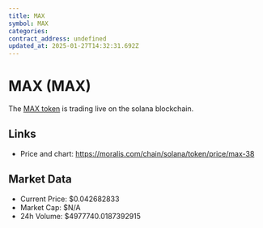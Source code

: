 ```yaml
---
title: MAX
symbol: MAX
categories: 
contract_address: undefined
updated_at: 2025-01-27T14:32:31.692Z
---
```


# MAX (MAX)
The [MAX token](https://moralis.com/chain/solana/token/price/max-38) is trading live on the solana blockchain.

## Links
- Price and chart: https://moralis.com/chain/solana/token/price/max-38

## Market Data
- Current Price: $0.042682833
- Market Cap: $N/A
- 24h Volume: $4977740.0187392915
